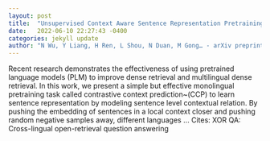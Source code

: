 ```yaml
---
layout: post
title:  "Unsupervised Context Aware Sentence Representation Pretraining for Multi-lingual Dense Retrieval"
date:   2022-06-10 22:27:43 -0400
categories: jekyll update
author: "N Wu, Y Liang, H Ren, L Shou, N Duan, M Gong… - arXiv preprint arXiv …, 2022"
---
```

Recent research demonstrates the effectiveness of using pretrained language models (PLM) to improve dense retrieval and multilingual dense retrieval. In this work, we present a simple but effective monolingual pretraining task called contrastive context prediction~(CCP) to learn sentence representation by modeling sentence level contextual relation. By pushing the embedding of sentences in a local context closer and pushing random negative samples away, different languages …
Cites: ‪XOR QA: Cross-lingual open-retrieval question answering‬  